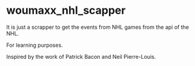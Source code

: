 # woumaxx_nhl_scapper
 
 
 It is just a scrapper to get the events from NHL games from the api of the NHL.
 
 
 For learning purposes.
 
 Inspired by the work of Patrick Bacon and 	Neil Pierre-Louis.
 
 
 
 
 
 
 
 
